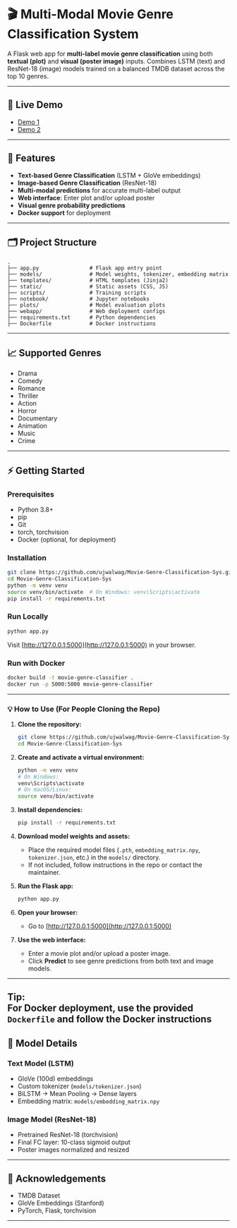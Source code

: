 # 🎬 Multi-Modal Movie Genre Classification System

A Flask web app for **multi-label movie genre classification** using both **textual (plot)** and **visual (poster image)** inputs. Combines LSTM (text) and ResNet-18 (image) models trained on a balanced TMDB dataset across the top 10 genres.

---

## 🚀 Live Demo

- [Demo 1](https://myapp-284861369113.us-central1.run.app/)
- [Demo 2](https://movie-genre-classification-sys.onrender.com)

---

## 🧠 Features

- **Text-based Genre Classification** (LSTM + GloVe embeddings)
- **Image-based Genre Classification** (ResNet-18)
- **Multi-modal predictions** for accurate multi-label output
- **Web interface**: Enter plot and/or upload poster
- **Visual genre probability predictions**
- **Docker support** for deployment

---

## 🗂️ Project Structure

```
.
├── app.py                # Flask app entry point
├── models/               # Model weights, tokenizer, embedding matrix
├── templates/            # HTML templates (Jinja2)
├── static/               # Static assets (CSS, JS)
├── scripts/              # Training scripts
├── notebook/             # Jupyter notebooks
├── plots/                # Model evaluation plots
├── webapp/               # Web deployment configs
├── requirements.txt      # Python dependencies
├── Dockerfile            # Docker instructions
```

---

## 📈 Supported Genres

- Drama
- Comedy
- Romance
- Thriller
- Action
- Horror
- Documentary
- Animation
- Music
- Crime

---

## ⚡ Getting Started

### Prerequisites

- Python 3.8+
- pip
- Git
- torch, torchvision
- Docker (optional, for deployment)

### Installation

```bash
git clone https://github.com/ujwalwag/Movie-Genre-Classification-Sys.git
cd Movie-Genre-Classification-Sys
python -m venv venv
source venv/bin/activate  # On Windows: venv\Scripts\activate
pip install -r requirements.txt
```

### Run Locally

```bash
python app.py
```
Visit [http://127.0.0.1:5000](http://127.0.0.1:5000) in your browser.

### Run with Docker

```bash
docker build -t movie-genre-classifier .
docker run -p 5000:5000 movie-genre-classifier
```

---
### 💡 How to Use (For People Cloning the Repo)

1. **Clone the repository:**
   ```bash
   git clone https://github.com/ujwalwag/Movie-Genre-Classification-Sys.git
   cd Movie-Genre-Classification-Sys
   ```

2. **Create and activate a virtual environment:**
   ```bash
   python -m venv venv
   # On Windows:
   venv\Scripts\activate
   # On macOS/Linux:
   source venv/bin/activate
   ```

3. **Install dependencies:**
   ```bash
   pip install -r requirements.txt
   ```

4. **Download model weights and assets:**
   - Place the required model files (`.pth`, `embedding_matrix.npy`, `tokenizer.json`, etc.) in the `models/` directory.
   - If not included, follow instructions in the repo or contact the maintainer.

5. **Run the Flask app:**
   ```bash
   python app.py
   ```

6. **Open your browser:**
   - Go to [http://127.0.0.1:5000](http://127.0.0.1:5000)

7. **Use the web interface:**
   - Enter a movie plot and/or upload a poster image.
   - Click **Predict** to see genre predictions from both text and image models.

---

**Tip:**  
For Docker deployment, use the provided `Dockerfile` and follow the Docker instructions
---

## 🧠 Model Details

### Text Model (LSTM)

- GloVe (100d) embeddings
- Custom tokenizer (`models/tokenizer.json`)
- BiLSTM → Mean Pooling → Dense layers
- Embedding matrix: `models/embedding_matrix.npy`

### Image Model (ResNet-18)

- Pretrained ResNet-18 (torchvision)
- Final FC layer: 10-class sigmoid output
- Poster images normalized and resized

---

## 🤝 Acknowledgements

- TMDB Dataset
- GloVe Embeddings (Stanford)
- PyTorch, Flask, torchvision

---
